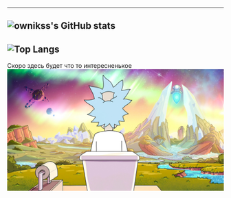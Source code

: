 --------------
![ownikss's GitHub stats](https://github-readme-stats.vercel.app/api?username=easyfor314&show_icons=true&count_private=true&bg_color=00000000)
--------------
![Top Langs](https://github-readme-stats.vercel.app/api/top-langs/?username=easyfor314&hide=css,html&layout=compact&bg_color=00000000)
--------------
Скоро здесь будет что то интересненькое
![Image alt](https://github.com/EasyFor314/mywallpaper/raw/master/rick.jpg)
